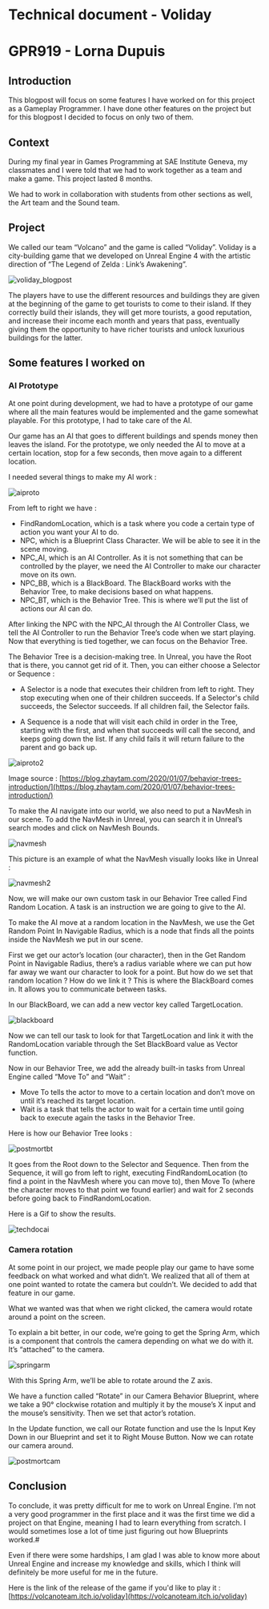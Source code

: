 # Technical document - Voliday
# GPR919 - Lorna Dupuis 

## Introduction

This blogpost will focus on some features I have worked on for this project as a Gameplay Programmer. I have done other features on the project but for this blogpost I decided to focus on only two of them.

## Context

During my final year in Games Programming at SAE Institute Geneva, my classmates and I were told that we had to work together as a team and make a game. This project lasted 8 months. 

We had to work in collaboration with students from other sections as well, the Art team and the Sound team. 

## Project

We called our team “Volcano” and the game is called “Voliday”. Voliday is a city-building game that we developed on Unreal Engine 4 with the artistic direction of “The Legend of Zelda : Link’s Awakening”.

![voliday_blogpost](https://user-images.githubusercontent.com/55788730/164717020-52abdd1d-6640-4478-9227-cc1c51ccec76.png)

The players have to use the different resources and buildings they are given at the beginning of the game to get tourists to come to their island. If they correctly build their islands, they will get more tourists, a good reputation, and increase their income each month and years that pass, eventually giving them the opportunity to have richer tourists and unlock luxurious buildings for the latter.

## Some features I worked on
### AI Prototype

At one point during development, we had to have a prototype of our game where all the main features would be implemented and the game somewhat playable. For this prototype, I had to take care of the AI. 

Our game has an AI that goes to different buildings and spends money then leaves the island. For the prototype, we only needed the AI to move at a certain location, stop for a few seconds, then move again to a different location.

I needed several things to make my AI work :

![aiproto](https://user-images.githubusercontent.com/55788730/164728263-ec32a205-0deb-416f-8a4f-aed110cc56b9.png)

From left to right we have : 

- FindRandomLocation, which is a task where you code a certain type of action you want your AI to do.
- NPC, which is a Blueprint Class Character. We will be able to see it in the scene moving.
- NPC_AI, which is an AI Controller. As it is not something that can be controlled by the player, we need the AI Controller to make our character move on its own.
- NPC_BB, which is a BlackBoard. The BlackBoard works with the Behavior Tree, to make decisions based on what happens.
- NPC_BT, which is the Behavior Tree. This is where we’ll put the list of actions our AI can do.

After linking the NPC with the NPC_AI through the AI Controller Class, we tell the AI Controller to run the Behavior Tree’s code when we start playing. Now that everything is tied together, we can focus on the Behavior Tree.

The Behavior Tree is a decision-making tree. In Unreal, you have the Root that is there, you cannot get rid of it. Then, you can either choose a Selector or Sequence :

- A Selector is a node that executes their children from left to right. They stop executing when one of their children succeeds. If a Selector's child succeeds, the Selector succeeds. If all children fail, the Selector fails.

- A Sequence is a node that will visit each child in order in the Tree, starting with the first, and when that succeeds will call the second, and keeps going down the list. If any child fails it will return failure to the parent and go back up.

![aiproto2](https://user-images.githubusercontent.com/55788730/164729100-62397e85-77dc-49de-8803-f310f053179d.png)

Image source : [https://blog.zhaytam.com/2020/01/07/behavior-trees-introduction/](https://blog.zhaytam.com/2020/01/07/behavior-trees-introduction/)

To make the AI navigate into our world, we also need to put a NavMesh in our scene. To add the NavMesh in Unreal, you can search it in Unreal’s search modes and click on NavMesh Bounds.

![navmesh](https://user-images.githubusercontent.com/55788730/164729333-acc76b3e-eb40-4c0e-998b-c44a997c1b49.png)

This picture is an example of what the NavMesh visually looks like in Unreal :

![navmesh2](https://user-images.githubusercontent.com/55788730/164729419-35541ee3-8903-45b5-8935-bb857ce9aebd.png)

Now, we will make our own custom task in our Behavior Tree called Find Random Location. A task is an instruction we are going to give to the AI.

To make the AI move at a random location in the NavMesh, we use the Get Random Point In Navigable Radius, which is a node that finds all the points inside the NavMesh we put in our scene.

First we get our actor’s location (our character), then in the Get Random Point in Navigable Radius, there’s a radius variable where we can put how far away we want our character to look for a point. But how do we set that random location ? How do we link it ? This is where the BlackBoard comes in. It allows you to communicate between tasks.

In our BlackBoard, we can add a new vector key called TargetLocation.

![blackboard](https://user-images.githubusercontent.com/55788730/164730155-d1b9c4fb-12f8-47a7-8d17-814763bf0030.png)

Now we can tell our task to look for that TargetLocation and link it with the RandomLocation variable through the Set BlackBoard value as Vector function.

Now in our Behavior Tree, we add the already built-in tasks from Unreal Engine called “Move To” and “Wait” :

- Move To tells the actor to move to a certain location and don’t move on until it’s reached its target location.
- Wait is a task that tells the actor to wait for a certain time until going back to execute again the tasks in the Behavior Tree.

Here is how our Behavior Tree looks :

![postmortbt](https://user-images.githubusercontent.com/55788730/164730440-393b3318-0286-4702-a327-3565fec10c17.png)

It goes from the Root down to the Selector and Sequence. Then from the Sequence, it will go from left to right, executing FindRandomLocation (to find a point in the NavMesh where you can move to), then Move To (where the character moves to that point we found earlier) and wait for 2 seconds before going back to FindRandomLocation.

Here is a Gif to show the results.

![techdocai](https://user-images.githubusercontent.com/55788730/164732149-ad9d1d97-0599-49c3-b971-a80342e84451.gif)

### Camera rotation

At some point in our project, we made people play our game to have some feedback on what worked and what didn’t. We realized that all of them at one point wanted to rotate the camera but couldn’t. We decided to add that feature in our game.

What we wanted was that when we right clicked, the camera would rotate around a point on the screen.

To explain a bit better, in our code, we’re going to get the Spring Arm, which is a component that controls the camera depending on what we do with it. It’s “attached” to the camera.

![springarm](https://user-images.githubusercontent.com/55788730/164732412-78e9a100-de7b-4a6b-bfb8-3adfaa140359.png)

With this Spring Arm, we’ll be able to rotate around the Z axis.

We have a function called “Rotate” in our Camera Behavior Blueprint, where we take a 90° clockwise rotation and multiply it by the mouse’s X input and the mouse’s sensitivity. Then we set that actor’s rotation.

In the Update function, we call our Rotate function and use the Is Input Key Down in our Blueprint and set it to Right Mouse Button. Now we can rotate our camera around.

![postmortcam](https://user-images.githubusercontent.com/55788730/164732827-37c28642-3bdf-45c3-99ba-61f0238ae5fe.gif)

## Conclusion

To conclude, it was pretty difficult for me to work on Unreal Engine. I’m not a very good programmer in the first place and it was the first time we did a project on that Engine, meaning I had to learn everything from scratch. I would sometimes lose a lot of time just figuring out how Blueprints worked.#

Even if there were some hardships, I am glad I was able to know more about Unreal Engine and increase my knowledge and skills, which I think will definitely be more useful for me in the future.

Here is the link of the release of the game if you'd like to play it : [https://volcanoteam.itch.io/voliday](https://volcanoteam.itch.io/voliday)

